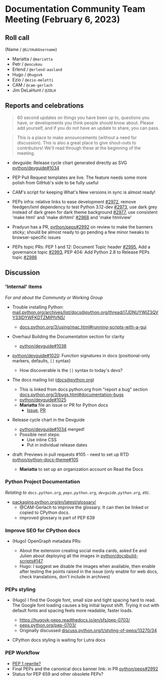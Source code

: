 # Documentation Community Team Meeting (February 6, 2023)


## Roll call

(Name / `@GitHubUsername`)

- Mariatta / `@mariatta`
- Petr / `@encukou`
- Erlend / `@erlend-aasland`
- Hugo / `@hugovk`
- Ezio / `@ezio-melotti`
- CAM / `@cam-gerlach`
- Jim DeLaHunt / `@JDLH`


## Reports and celebrations

> 60 second updates on things you have been up to, questions you have, or developments you think people should know about. Please add yourself, and if you do not have an update to share, you can pass.

> This is a place to make announcements (without a need for discussion). This is also a great place to give shout-outs to contributors! We'll read through these at the beginning of the meeting.

* devguide: Release cycle chart generated directly as SVG [python/devguide#1034](https://github.com/python/devguide/pull/1034)

* PEP Pull Request templates are live. The feature needs some more polish from GitHub's side to be fully useful

* CAM's script for keeping What's New versions in sync is almost ready!

* PEPs infra: relative links to ease development [#2972](https://github.com/python/peps/pull/2972), remove feedgen/lxml dependency to test Python 3.12-dev [#2973], use dark grey instead of dark green for dark theme background [#2977], use consistent 'make html' and 'make dirhtml' [#2968] and 'make htmlview'

* Pradyun has a PR, [python/peps#2992](https://github.com/python/peps/pull/2992) on review to make the banners sticky; should be almost ready to go pending a few minor tweaks to browser-specific issues

* PEPs topic PRs: PEP 1 and 12: Document Topic header [#2995], Add a governance topic [#2993], PEP 404: Add Python 2.8 to Release PEPs topic [#2986]

  [#2972]: https://github.com/python/peps/pull/2972
  [#2973]: https://github.com/python/peps/pull/2973
  [#2977]: https://github.com/python/peps/pull/2977
  [#2968]: https://github.com/python/peps/pull/2968
  [#2995]: https://github.com/python/peps/pull/2995
  [#2993]: https://github.com/python/peps/pull/2993
  [#2986]: https://github.com/python/peps/pull/2986




## Discussion

### 'Internal' items

*For and about the Community or Working Group*

- Trouble installing Python: [mail.python.org/archives/list/docs@python.org/thread/I7JDNUYWIZ3QVY33IDYWFKDTZMIPIVNS/](https://mail.python.org/archives/list/docs@python.org/thread/I7JDNUYWIZ3QVY33IDYWFKDTZMIPIVNS/)
  - [docs.python.org/3/using/mac.html#running-scripts-with-a-gui](https://docs.python.org/3.11/using/mac.html#running-scripts-with-a-gui)

- Overhaul Building the Documentation section for clarity
  - [python/devguide#1038](https://github.com/python/devguide/pull/1038)

- [python/devguide#1020](https://github.com/python/devguide/issues/1020): Function signatures in docs (positional-only markers, defaults, `[]` syntax)
  - How discoverable is the `[]` syntax to today's devs?

- The docs mailing list (docs@python.org)
    - This is linked from docs.python.org from "report a bug" section [docs.python.org/3/bugs.html#documentation-bugs](https://docs.python.org/3/bugs.html#documentation-bugs)
    - [python/devguide#1025](https://github.com/python/devguide/pull/1025)
    - **Mariatta** file an issue or PR for Python docs
      - [Issue](https://github.com/python/cpython/issues/101616), [PR](https://github.com/python/cpython/pull/101617)

* Release cycle chart in the Devguide
  * [python/devguide#1034](https://github.com/python/devguide/pull/1034) merged!
  * Possible next steps:
    * Use inline CSS
    * Put in individual release dates

* draft: Previews in pull requests #105 - need to set up RTD
[python/python-docs-theme#105](https://github.com/python/python-docs-theme/pull/105)
  * **Mariatta** to set up an organization account on Read the Docs


### Python Project Documentation

*Relating to `docs.python.org`, `peps.python.org`, `devguide.python.org`, etc.*

* [packaging.python.org/en/latest/glossary/](https://packaging.python.org/en/latest/glossary/)
  * @CAM-Gerlach to improve the glossary. It can then be linked or copied to CPython docs.
  * improved glossary is part of PEP 639

### Improve SEO for CPython docs

* (Hugo) OpenGraph metadata PRs:

  * About the extension creating social media cards, asked Ee and Julien about deploying all the images in [python/docsbuild-scripts#147](https://github.com/python/docsbuild-scripts/issues/147)
  * Hugo: I suggest we disable the images when available, then enable after testing the points raised in the issue (only enable for web docs, check translations, don't include in archives)

### PEPs styling

* (Hugo) I find the Google font, small size and tight spacing hard to read. The Google font loading causes a big initial layout shift. Trying it out with default fonts and spacing feels more readable, faster loads.
  * https://hugovk-peps.readthedocs.io/en/sfs/pep-0703/
  * [peps.python.org/pep-0703/](https://peps.python.org/pep-0703/)
  * Originally discussed [discuss.python.org/t/styling-of-peps/13270/34](https://discuss.python.org/t/styling-of-peps/13270/34)

* CPython docs styling is waiting for Lutra docs

### PEP Workflow

* [PEP 1 rewrite?](https://discuss.python.org/t/21068/26)
* Final PEPs and the canonical docs banner link: in PR [python/peps#2992](https://github.com/python/peps/pull/2992)
* Status for PEP 659 and other obsolete PEPs?
